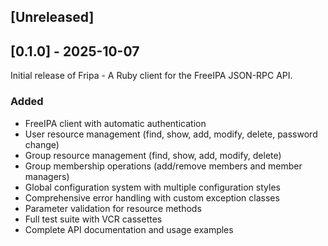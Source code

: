 ## [Unreleased]

## [0.1.0] - 2025-10-07

Initial release of Fripa - A Ruby client for the FreeIPA JSON-RPC API.

### Added
- FreeIPA client with automatic authentication
- User resource management (find, show, add, modify, delete, password change)
- Group resource management (find, show, add, modify, delete)
- Group membership operations (add/remove members and member managers)
- Global configuration system with multiple configuration styles
- Comprehensive error handling with custom exception classes
- Parameter validation for resource methods
- Full test suite with VCR cassettes
- Complete API documentation and usage examples
